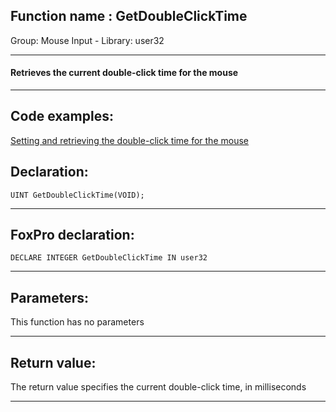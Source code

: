 
## Function name : GetDoubleClickTime
Group: Mouse Input - Library: user32    
***  


#### Retrieves the current double-click time for the mouse
***  


## Code examples:
[Setting and retrieving the double-click time for the mouse](../../samples/sample_054.md)  

## Declaration:
```foxpro  
UINT GetDoubleClickTime(VOID);  
```  
***  


## FoxPro declaration:
```foxpro  
DECLARE INTEGER GetDoubleClickTime IN user32  
```  
***  


## Parameters:
This function has no parameters  
***  


## Return value:
The return value specifies the current double-click time, in milliseconds  
***  

